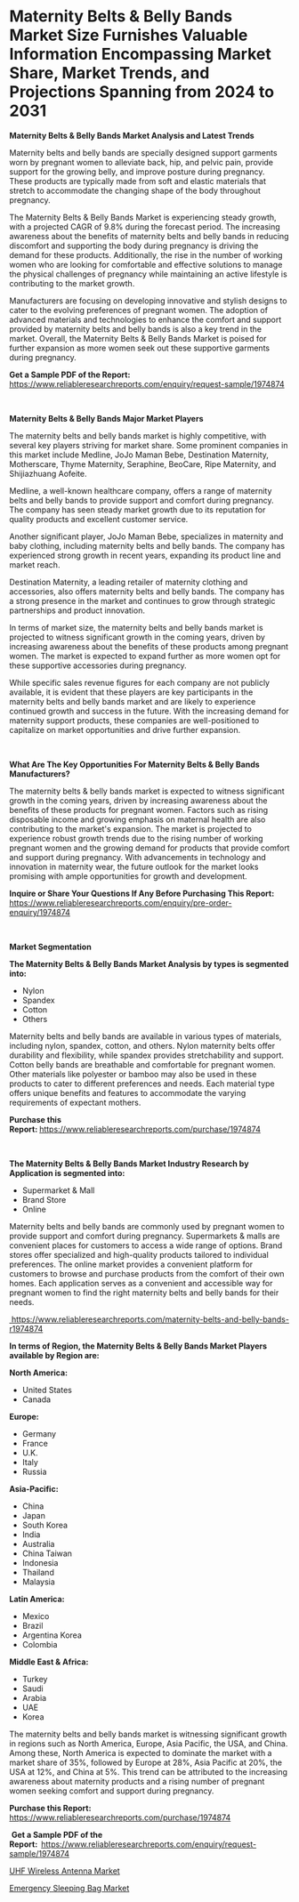<p><h1>Maternity Belts & Belly Bands Market Size Furnishes Valuable Information Encompassing Market Share, Market Trends, and Projections Spanning from 2024 to 2031</h1></p><p><strong>Maternity Belts & Belly Bands Market Analysis and Latest Trends</strong></p>
<p><p>Maternity belts and belly bands are specially designed support garments worn by pregnant women to alleviate back, hip, and pelvic pain, provide support for the growing belly, and improve posture during pregnancy. These products are typically made from soft and elastic materials that stretch to accommodate the changing shape of the body throughout pregnancy.</p><p>The Maternity Belts & Belly Bands Market is experiencing steady growth, with a projected CAGR of 9.8% during the forecast period. The increasing awareness about the benefits of maternity belts and belly bands in reducing discomfort and supporting the body during pregnancy is driving the demand for these products. Additionally, the rise in the number of working women who are looking for comfortable and effective solutions to manage the physical challenges of pregnancy while maintaining an active lifestyle is contributing to the market growth.</p><p>Manufacturers are focusing on developing innovative and stylish designs to cater to the evolving preferences of pregnant women. The adoption of advanced materials and technologies to enhance the comfort and support provided by maternity belts and belly bands is also a key trend in the market. Overall, the Maternity Belts & Belly Bands Market is poised for further expansion as more women seek out these supportive garments during pregnancy.</p></p>
<p><strong>Get a Sample PDF of the Report:&nbsp;</strong> <a href="https://www.reliableresearchreports.com/enquiry/request-sample/1974874">https://www.reliableresearchreports.com/enquiry/request-sample/1974874</a></p>
<p>&nbsp;</p>
<p><strong>Maternity Belts & Belly Bands Major Market Players</strong></p>
<p><p>The maternity belts and belly bands market is highly competitive, with several key players striving for market share. Some prominent companies in this market include Medline, JoJo Maman Bebe, Destination Maternity, Motherscare, Thyme Maternity, Seraphine, BeoCare, Ripe Maternity, and Shijiazhuang Aofeite.</p><p>Medline, a well-known healthcare company, offers a range of maternity belts and belly bands to provide support and comfort during pregnancy. The company has seen steady market growth due to its reputation for quality products and excellent customer service.</p><p>Another significant player, JoJo Maman Bebe, specializes in maternity and baby clothing, including maternity belts and belly bands. The company has experienced strong growth in recent years, expanding its product line and market reach.</p><p>Destination Maternity, a leading retailer of maternity clothing and accessories, also offers maternity belts and belly bands. The company has a strong presence in the market and continues to grow through strategic partnerships and product innovation.</p><p>In terms of market size, the maternity belts and belly bands market is projected to witness significant growth in the coming years, driven by increasing awareness about the benefits of these products among pregnant women. The market is expected to expand further as more women opt for these supportive accessories during pregnancy.</p><p>While specific sales revenue figures for each company are not publicly available, it is evident that these players are key participants in the maternity belts and belly bands market and are likely to experience continued growth and success in the future. With the increasing demand for maternity support products, these companies are well-positioned to capitalize on market opportunities and drive further expansion.</p></p>
<p>&nbsp;</p>
<p><strong>What Are The Key Opportunities For Maternity Belts & Belly Bands Manufacturers?</strong></p>
<p><p>The maternity belts & belly bands market is expected to witness significant growth in the coming years, driven by increasing awareness about the benefits of these products for pregnant women. Factors such as rising disposable income and growing emphasis on maternal health are also contributing to the market's expansion. The market is projected to experience robust growth trends due to the rising number of working pregnant women and the growing demand for products that provide comfort and support during pregnancy. With advancements in technology and innovation in maternity wear, the future outlook for the market looks promising with ample opportunities for growth and development.</p></p>
<p><strong>Inquire or Share Your Questions If Any Before Purchasing This Report:</strong> <a href="https://www.reliableresearchreports.com/enquiry/pre-order-enquiry/1974874">https://www.reliableresearchreports.com/enquiry/pre-order-enquiry/1974874</a></p>
<p>&nbsp;</p>
<p><strong>Market Segmentation</strong></p>
<p><strong>The Maternity Belts & Belly Bands Market Analysis by types is segmented into:</strong></p>
<p><ul><li>Nylon</li><li>Spandex</li><li>Cotton</li><li>Others</li></ul></p>
<p><p>Maternity belts and belly bands are available in various types of materials, including nylon, spandex, cotton, and others. Nylon maternity belts offer durability and flexibility, while spandex provides stretchability and support. Cotton belly bands are breathable and comfortable for pregnant women. Other materials like polyester or bamboo may also be used in these products to cater to different preferences and needs. Each material type offers unique benefits and features to accommodate the varying requirements of expectant mothers.</p></p>
<p><strong>Purchase this Report:&nbsp;</strong><a href="https://www.reliableresearchreports.com/purchase/1974874">https://www.reliableresearchreports.com/purchase/1974874</a></p>
<p>&nbsp;</p>
<p><strong>The Maternity Belts & Belly Bands Market Industry Research by Application is segmented into:</strong></p>
<p><ul><li>Supermarket & Mall</li><li>Brand Store</li><li>Online</li></ul></p>
<p><p>Maternity belts and belly bands are commonly used by pregnant women to provide support and comfort during pregnancy. Supermarkets & malls are convenient places for customers to access a wide range of options. Brand stores offer specialized and high-quality products tailored to individual preferences. The online market provides a convenient platform for customers to browse and purchase products from the comfort of their own homes. Each application serves as a convenient and accessible way for pregnant women to find the right maternity belts and belly bands for their needs.</p></p>
<p><a href="https://www.reliableresearchreports.com/maternity-belts-and-belly-bands-r1974874">&nbsp;https://www.reliableresearchreports.com/maternity-belts-and-belly-bands-r1974874</a></p>
<p><strong>In terms of Region, the Maternity Belts & Belly Bands Market Players available by Region are:</strong></p>
<p>
    <p> <strong> North America: </strong>
        <ul>
            <li>United States</li>
            <li>Canada</li>
        </ul>
        </p> 
    <p> <strong> Europe: </strong>
        <ul>
            <li>Germany</li>
            <li>France</li>
            <li>U.K.</li>
            <li>Italy</li>
            <li>Russia</li>
        </ul>
        </p> 
    <p> <strong> Asia-Pacific: </strong>
        <ul>
            <li>China</li>
            <li>Japan</li>
            <li>South Korea</li>
            <li>India</li>
            <li>Australia</li>
            <li>China Taiwan</li>
            <li>Indonesia</li>
            <li>Thailand</li>
            <li>Malaysia</li>
        </ul>
        </p> 
    <p> <strong> Latin America: </strong>
        <ul>
            <li>Mexico</li>
            <li>Brazil</li>
            <li>Argentina Korea</li>
            <li>Colombia</li>
        </ul>
        </p> 
    <p> <strong> Middle East & Africa: </strong>
        <ul>
            <li>Turkey</li>
            <li>Saudi</li>
            <li>Arabia</li>
            <li>UAE</li>
            <li>Korea</li>
        </ul>
    </p>
    </p>
<p><p>The maternity belts and belly bands market is witnessing significant growth in regions such as North America, Europe, Asia Pacific, the USA, and China. Among these, North America is expected to dominate the market with a market share of 35%, followed by Europe at 28%, Asia Pacific at 20%, the USA at 12%, and China at 5%. This trend can be attributed to the increasing awareness about maternity products and a rising number of pregnant women seeking comfort and support during pregnancy.</p></p>
<p><strong>Purchase this Report: </strong><a href="https://www.reliableresearchreports.com/purchase/1974874">https://www.reliableresearchreports.com/purchase/1974874</a></p>
<p>&nbsp;<strong>Get a Sample PDF of the Report:&nbsp;&nbsp;</strong><a href="https://www.reliableresearchreports.com/enquiry/request-sample/1974874">https://www.reliableresearchreports.com/enquiry/request-sample/1974874</a></p>
<p><strong></strong></p>
<p><p><a href="https://medium.com/@pelloscooterist_44143/uhf-wireless-antenna-market-share-market-analysis-growth-trends-forecasts-for-period-from-247760d433e8">UHF Wireless Antenna Market</a></p><p><a href="https://github.com/liliskanaya73/Market-Research-Report-List-1/blob/main/emergency-sleeping-bag-market.md">Emergency Sleeping Bag Market</a></p></p>